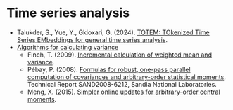 # Time series analysis

-   Talukder, S., Yue, Y., Gkioxari, G. (2024). [TOTEM: TOkenized Time Series EMbeddings for general time series analysis](https://arxiv.org/abs/2402.16412).
-   [Algorithms for calculating variance](https://en.wikipedia.org/wiki/Algorithms_for_calculating_variance)
    -   Finch, T. (2009). [Incremental calculation of weighted mean and variance](https://citeseerx.ist.psu.edu/document?repid=rep1&type=pdf&doi=5f77d0594f66e49cc0e8c2b8177ead33b7137183).
    -   P&eacute;bay, P. (2008). [Formulas for robust, one-pass parallel computation of covariances and arbitrary-order statistical moments](https://www.osti.gov/servlets/purl/1028931). Technical Report SAND2008-6212, Sandia National Laboratories.
    -   Meng, X. (2015). [Simpler online updates for arbitrary-order central moments](https://arxiv.org/abs/1510.04923).

